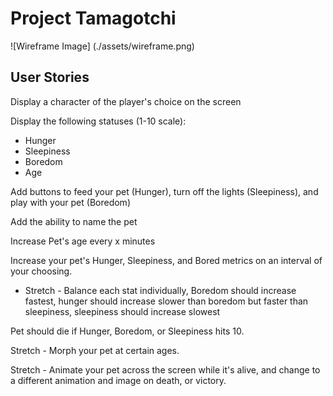 # Project Tamagotchi

![Wireframe Image]
(./assets/wireframe.png)

## User Stories
Display a character of the player's choice on the screen

Display the following statuses (1-10 scale):
- Hunger
- Sleepiness
- Boredom
- Age

Add buttons to feed your pet (Hunger), turn off the lights (Sleepiness), and play with your pet (Boredom)

Add the ability to name the pet

Increase Pet's age every x minutes

Increase your pet's Hunger, Sleepiness, and Bored metrics on an interval of your choosing. 
- Stretch - Balance each stat individually, Boredom should increase fastest, hunger should increase slower than boredom but faster than sleepiness, sleepiness should increase slowest

Pet should die if Hunger, Boredom, or Sleepiness hits 10.

Stretch - Morph your pet at certain ages.

Stretch - Animate your pet across the screen while it's alive, and change to a different animation and image on death, or victory.
